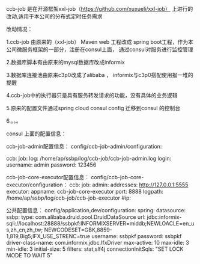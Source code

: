ccb-job 是在开源框架xxl-job（https://github.com/xuxueli/xxl-job） 上进行的改动,适用于本公司的分布式定时任务需求

改动情况：


1.ccb-job 由原来的（xxl-job） Maven web 工程改成 spring boot工程，作为本公司微服务框架的一部分，注册在consul上面，
通过consul对服务进行监控管理

2.数据库脚本有由原来的mysql数据库改成informix

3.数据库连接池由原来c3p0改成了alibaba ， informix与c3p0搭配使用报一堆的提醒

4.ccb-job中的执行器只是具有服务转发请求的功能，没有具体的业务逻辑

5.原来的配置文件通过spring cloud consul config 迁移到consul 的控制台

6.。。。



consul 上面的配置信息：



ccb-job-admin配置信息：
config/ccb-job-admin/configuration:

ccb:
  job:
    log: /home/ap/ssbp/log/ccb-job/ccb-job-admin.log
    login:
      username: admin
      password: 123456



ccb-job-core-executor配置信息：
config/ccb-job-core-executor/configuration：
ccb:
 job:
  admin:
   addresses: http://127.0.0.1:5555
  executor:
   appname: ccb-job-core-executor
   port: 8888
   logpath: /home/ap/ssbp/log/ccb-job/ccb-job-executor
   #ip:



公共配置信息：
config/application,dev/configuration:
spring:
  datasource:
    ssbp:
      type: com.alibaba.druid.pool.DruidDataSource
      url: jdbc:informix-sqli://localhost:28888/ssbpkf:INFORMIXSERVER=middb;NEWLOACLE=en_us,zh_cn,zh_tw;
      NEWCODESET=GBK,8859-1,819,Big5;IFX_USE_STRENC=true
      username: ssbpkf
      password: ssbpkf
      driver-class-name: com.informix.jdbc.IfxDriver
      max-active: 10
      max-idle: 3
      min-idle: 3
      initial-size: 5
      filters: stat,slf4j
      connectionInitSqls: "SET LOCK MODE TO WAIT 5"
